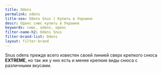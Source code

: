 ```yaml
---
title: Odens
permalink: odens
title-seo: Odens Snus | Купить в Украине
descr: Оденс снюс купить в Украине
keywords: снюс, odens, оденс
filter-name-h2: Odens Snus
filter-brand-list: Odens
layout: filter-brand
---
```


Snus odens прежде всего известен своей линией сверх крепкого снюса **EXTREME**, но так же у них есть и менее крепкие виды снюса с различными вкусами.